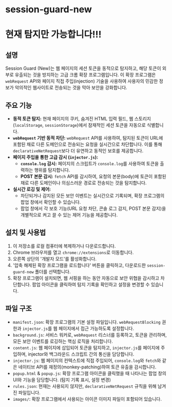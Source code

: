 # session-guard-new

# 현재 탐지만 가능합니다!!!

## 설명

Session Guard (New)는 웹 페이지의 세션 토큰을 동적으로 탐지하고, 해당 토큰이 외부로 유출되는 것을 방지하는 고급 크롬 확장 프로그램입니다. 이 확장 프로그램은 `webRequest` API와 페이지 직접 주입(injection) 기술을 사용하여 사용자의 민감한 정보가 악의적인 웹사이트로 전송되는 것을 막아 보안을 강화합니다.

## 주요 기능

*   **동적 토큰 탐지:** 현재 페이지의 쿠키, 숨겨진 HTML 입력 필드, 웹 스토리지(`localStorage`, `sessionStorage`)에서 잠재적인 세션 토큰을 자동으로 식별합니다.
*   **`webRequest` 기반 동적 차단:** `webRequest` API를 사용하여, 탐지된 토큰이 URL에 포함된 채로 다른 도메인으로 전송되는 요청을 실시간으로 차단합니다. 이를 통해 `declarativeNetRequest`보다 더 유연하고 동적인 보호를 제공합니다.
*   **페이지 주입을 통한 고급 감시 (`injector.js`):**
    *   **`console.log` 감시:** 페이지의 스크립트가 `console.log`를 사용하여 토큰을 출력하는 행위를 탐지합니다.
    *   **POST 본문 감시:** `fetch` API를 감시하여, 요청의 본문(body)에 토큰이 포함된 채로 다른 도메인이나 의심스러운 경로로 전송되는 것을 탐지합니다.
*   **실시간 로깅 및 제어:**
    *   차단되거나 감지된 모든 보안 이벤트는 실시간으로 기록되며, 확장 프로그램의 팝업 창에서 확인할 수 있습니다.
    *   팝업 창에서 각 보호 기능(URL 요청 차단, 콘솔 로그 감지, POST 본문 감지)을 개별적으로 켜고 끌 수 있는 제어 기능을 제공합니다.

## 설치 및 사용법

1.  이 저장소를 로컬 컴퓨터에 복제하거나 다운로드합니다.
2.  Chrome 브라우저를 열고 `chrome://extensions`로 이동합니다.
3.  오른쪽 상단의 '개발자 모드'를 활성화합니다.
4.  '압축 해제된 확장 프로그램을 로드합니다' 버튼을 클릭하고, 다운로드한 `session-guard-new` 폴더를 선택합니다.
5.  확장 프로그램이 설치되면, 웹 서핑을 하는 동안 자동으로 보안 위협을 감시하고 차단합니다. 팝업 아이콘을 클릭하여 탐지 기록을 확인하고 설정을 변경할 수 있습니다.

## 파일 구조

*   `manifest.json`: 확장 프로그램의 기본 설정 파일입니다. `webRequestBlocking` 권한과 `injector.js`를 웹 페이지에서 접근 가능하도록 설정합니다.
*   `background.js`: 서비스 워커로, `webRequest` 리스너를 등록하고, 토큰을 관리하며, 모든 보안 이벤트를 로깅하는 핵심 로직을 처리합니다.
*   `content.js`: 웹 페이지에 삽입되어 토큰을 탐지하고, `injector.js`를 페이지에 주입하며, injector와 백그라운드 스크립트 간의 통신을 담당합니다.
*   `injector.js`: 웹 페이지의 컨텍스트에 직접 주입되어, `console.log`와 `fetch`와 같은 네이티브 API를 재정의(monkey-patching)하여 토큰 유출을 감시합니다.
*   `popup.html` & `popup.js`: 확장 프로그램 아이콘을 클릭했을 때 나타나는 팝업 창의 UI와 기능을 담당합니다. (탐지 기록 표시, 설정 변경)
*   `rules.json`: 현재는 사용되지 않지만, `declarativeNetRequest` 규칙을 위해 남겨진 파일입니다.
*   `images/`: 확장 프로그램에서 사용되는 아이콘 이미지 파일이 포함되어 있습니다.
